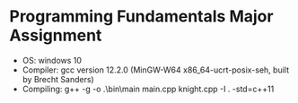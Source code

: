 # Programming Fundamentals Major Assignment
- OS: windows 10
- Compiler: gcc version 12.2.0 (MinGW-W64 x86_64-ucrt-posix-seh, built by Brecht Sanders)
- Compiling: g++ -g -o .\bin\main main.cpp knight.cpp -I . -std=c++11